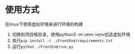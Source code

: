 # 使用方式

在linux下使用虚拟环境来进行环境的构建

1. 切换到项目根目录，使用python3 -m venv venv创造虚拟环境
2. 执行`pip install -r ./FrontEnd/requirements.txt`
3. 运行`python ./FrontEnd/run.py`